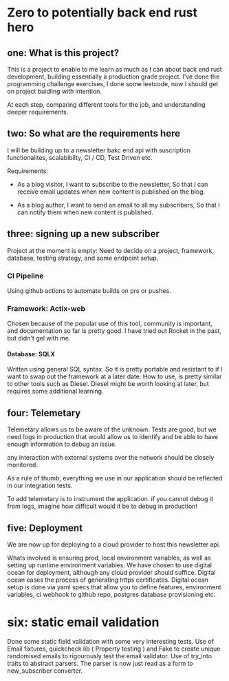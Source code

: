 # Zero to potentially back end rust hero


## one: What is this project?

This is a project to enable to me learn as much as I can about back end rust development, building essentially a production grade project. 
I've done the programming challenge exercises, I done some leetcode, now I should get on project buidling with intention. 

At each step, comparing different tools for the job, and understanding deeper requirements.

## two: So what are the requirements here

I will be building up to a newsletter bakc end api with suscription functionalites, scalabibilty, CI / CD, Test Driven etc. 

Requirements:
- As a blog visitor,
I want to subscribe to the newsletter,
So that I can receive email updates when new content is published on the blog.

- As a blog author,
I want to send an email to all my subscribers,
So that I can notify them when new content is published.

## three: signing up a new subscriber

Project at the moment is empty:
Need to decide on a project, framework, database, testing strategy, and some endpoint setup.

### CI Pipeline
Using github actions to automate builds on prs or pushes.

### Framework: Actix-web
Chosen because of the popular use of this tool, community is important, and documentation so far is pretty good.
I have tried out Rocket in the past, but didn't gel with me.

#### Database: SQLX
Written using general SQL syntax. So it is pretty portable and resistant to if I want to swap out the framework at a later date.
How to use, is pretty similar to other tools such as Diesel. Diesel might be worth looking at later, but requires some additional learning.

## four: Telemetary
Telemetary allows us to be aware of the unknown.
Tests are good, but we need logs in production that would allow us to identify and be able to have enough information to debug an issue.

any interaction with external systems over the network should be closely monitored.

As a rule of thumb, everything we use in our application should be reflected in our integration tests.
 
To add telemetary is to instrument the application.
if you cannot debug it from logs, imagine how difficult would it be to debug in production!

## five: Deployment

We are now up for deploying to a cloud provider to host this newsletter api.

Whats involved is ensuring prod, local environment variables, as well as setting up runtime environment variables.
We have chosen to use digital ocean for deployment, although any cloud provider should suffice. Digital ocean eases the process of generating https certificates.
Digital ocean setup is done via yaml specs that allow you to define features, environment variables, ci webhook to github repo, postgres database provisioning etc.

# six: static email validation

Done some static field validation with some very interesting tests.
Use of Email fixtures, quickcheck lib ( Property testing ) and Fake to create unique randomised emails to rigourously test the email validator.
Use of try_into traits to abstract parsers. The parser is now just read as a form to new_subscriber converter.



